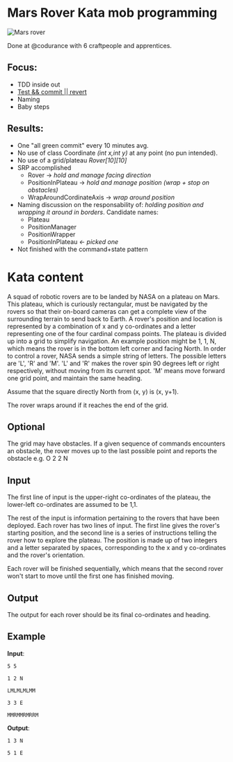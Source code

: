# Mars Rover Kata mob programming

![Mars rover](http://cliparts101.com/files/474/AE856F30D037A0B9D5CEF5E55E7AE23B/Mars_Exploration_Rover.png)


Done at @codurance with 6 craftpeople and apprentices.


## Focus:

- TDD inside out
- [Test && commit || revert ](https://medium.com/@kentbeck_7670/test-commit-revert-870bbd756864)
- Naming
- Baby steps

## Results:

- One "all green commit" every 10 minutes avg.
- No use of class Coordinate *(int x,int y)* at any point (no pun intended).
- No use of a grid/plateau *Rover[10][10]*
- SRP accomplished
	- Rover -> *hold and manage facing direction*
	- PositionInPlateau -> *hold and manage position (wrap + stop on obstacles)*   	
	- WrapAroundCordinateAxis -> *wrap around position*  
- Naming discussion on the responsability of: *holding position and wrapping it around in borders*. Candidate names:
	- Plateau
	- PositionManager
	- PositionWrapper
	- PositionInPlateau *<- picked one*
- Not finished with the command+state pattern


# Kata content 
	
	
A squad of robotic rovers are to be landed by NASA on a plateau on Mars. This plateau, which is curiously rectangular, must be navigated by the rovers so that their on-board cameras can get a complete view of the surrounding terrain to send back to Earth.
A rover's position and location is represented by a combination of x and y co-ordinates and a letter representing one of the four cardinal compass points. The plateau is divided up into a grid to simplify navigation. An example position might be 1, 1, N, which means the rover is in the bottom left corner and facing North.
In order to control a rover, NASA sends a simple string of letters. The possible letters are 'L', 'R' and 'M'. 'L' and 'R' makes the rover spin 90 degrees left or right respectively, without moving from its current spot. 'M' means move forward one grid point, and maintain the same heading.

Assume that the square directly North from (x, y) is (x, y+1).

The rover wraps around if it reaches the end of the grid.

## Optional
The grid may have obstacles. If a given sequence of commands encounters an obstacle, the rover moves up to the last possible point and reports the obstacle e.g. O 2 2 N

## Input
The first line of input is the upper-right co-ordinates of the plateau, the lower-left co-ordinates are assumed to be 1,1.

The rest of the input is information pertaining to the rovers that have been deployed. Each rover has two lines of input. The first line gives the rover's starting position, and the second line is a series of instructions telling the rover how to explore the plateau.
The position is made up of two integers and a letter separated by spaces, corresponding to the x and y co-ordinates and the rover's orientation.

Each rover will be finished sequentially, which means that the second rover won't start to move until the first one has finished moving.

## Output
The output for each rover should be its final co-ordinates and heading.

## Example

**Input**:

`5 5`

`1 2 N`

`LMLMLMLMM`

`3 3 E`

`MMRMMRMRRM`

**Output**:

`1 3 N`

`5 1 E`


 		 
